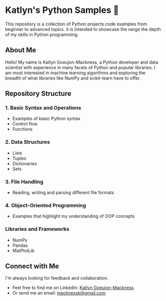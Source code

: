 # Katlyn's Python Samples 🐍
This repository is a collection of Python projects code examples from beginner to advanced topics. it is intended to showcase the range the depth of my skills in Python programming.

## About Me
Hello! My name is Katlyn Goeujon-Mackness, a Python developer and data scientist with experience in many facets of Python and popular libraries. I am most interested in machine learning algorithms and exploring the breadth of what libraries like NumPy and scikit-learn have to offer.

## Repository Structure
### 1. Basic Syntax and Operations
- Examples of basic Python syntax
- Control flow
- Functions

### 2. Data Structures
- Lists
- Tuples
- Dictionaries
- Sets

### 3. File Handling
- Reading, writing and parsing different file formats

### 4. Object-Oriented Programming
- Examples that highlight my understanding of OOP concepts

### Libraries and Frameworks
- NumPy
- Pandas
- MatPlotLib

## Connect with Me
I'm always looking for feedback and collaboration. 
- Feel free to find me on LinkedIn: [Katlyn Goeujon-Mackness](www.linkedin.com/in/katlyngm-datos)
- Or send me an email: macknessk@gmail.com